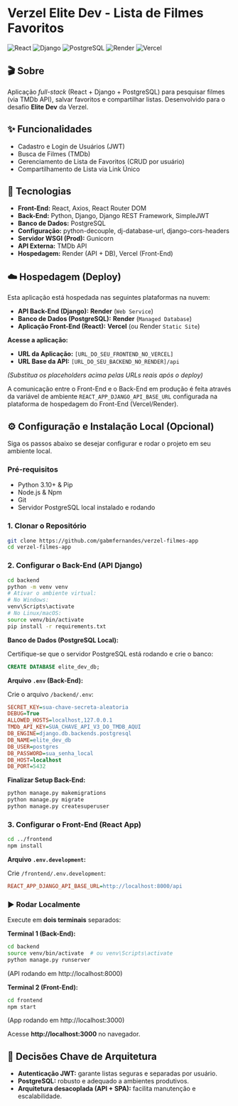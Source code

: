 # Verzel Elite Dev - Lista de Filmes Favoritos

![React](https://img.shields.io/badge/React-20232A?style=for-the-badge&logo=react&logoColor=61DAFB)
![Django](https://img.shields.io/badge/Django-092E20?style=for-the-badge&logo=django&logoColor=green)
![PostgreSQL](https://img.shields.io/badge/PostgreSQL-316192?style=for-the-badge&logo=postgresql&logoColor=white)
![Render](https://img.shields.io/badge/Render-46E3B7?style=for-the-badge&logo=render&logoColor=white)
![Vercel](https://img.shields.io/badge/Vercel-000000?style=for-the-badge&logo=vercel&logoColor=white)

## 🎬 Sobre

Aplicação *full-stack* (React + Django + PostgreSQL) para pesquisar filmes (via TMDb API), salvar favoritos e compartilhar listas. Desenvolvido para o desafio **Elite Dev** da Verzel.

## ✨ Funcionalidades

* Cadastro e Login de Usuários (JWT)
* Busca de Filmes (TMDb)
* Gerenciamento de Lista de Favoritos (CRUD por usuário)
* Compartilhamento de Lista via Link Único

## 🚀 Tecnologias

* **Front-End:** React, Axios, React Router DOM  
* **Back-End:** Python, Django, Django REST Framework, SimpleJWT  
* **Banco de Dados:** PostgreSQL  
* **Configuração:** python-decouple, dj-database-url, django-cors-headers  
* **Servidor WSGI (Prod):** Gunicorn  
* **API Externa:** TMDb API  
* **Hospedagem:** Render (API + DB), Vercel (Front-End)

## ☁️ Hospedagem (Deploy)

Esta aplicação está hospedada nas seguintes plataformas na nuvem:

* **API Back-End (Django):** **Render** (`Web Service`)
* **Banco de Dados (PostgreSQL):** **Render** (`Managed Database`)
* **Aplicação Front-End (React):** **Vercel** (ou Render `Static Site`)

**Acesse a aplicação:**

* **URL da Aplicação:** `[URL_DO_SEU_FRONTEND_NO_VERCEL]`
* **URL Base da API:** `[URL_DO_SEU_BACKEND_NO_RENDER]/api`

*(Substitua os placeholders acima pelas URLs reais após o deploy)*

A comunicação entre o Front-End e o Back-End em produção é feita através da variável de ambiente `REACT_APP_DJANGO_API_BASE_URL` configurada na plataforma de hospedagem do Front-End (Vercel/Render).

## ⚙️ Configuração e Instalação Local (Opcional)

Siga os passos abaixo se desejar configurar e rodar o projeto em seu ambiente local.

### Pré-requisitos

* Python 3.10+ & Pip  
* Node.js & Npm  
* Git  
* Servidor PostgreSQL local instalado e rodando

### 1. Clonar o Repositório

```bash
git clone https://github.com/gabmfernandes/verzel-filmes-app
cd verzel-filmes-app
```

### 2. Configurar o Back-End (API Django)

```bash
cd backend
python -m venv venv
# Ativar o ambiente virtual:
# No Windows:
venv\Scripts\activate
# No Linux/macOS:
source venv/bin/activate
pip install -r requirements.txt
```

**Banco de Dados (PostgreSQL Local):**

Certifique-se que o servidor PostgreSQL está rodando e crie o banco:

```sql
CREATE DATABASE elite_dev_db;
```

**Arquivo `.env` (Back-End):**

Crie o arquivo `/backend/.env`:

```ini
SECRET_KEY=sua-chave-secreta-aleatoria
DEBUG=True
ALLOWED_HOSTS=localhost,127.0.0.1
TMDb_API_KEY=SUA_CHAVE_API_V3_DO_TMDB_AQUI
DB_ENGINE=django.db.backends.postgresql
DB_NAME=elite_dev_db
DB_USER=postgres
DB_PASSWORD=sua_senha_local
DB_HOST=localhost
DB_PORT=5432
```

**Finalizar Setup Back-End:**

```bash
python manage.py makemigrations
python manage.py migrate
python manage.py createsuperuser
```

### 3. Configurar o Front-End (React App)

```bash
cd ../frontend
npm install
```

**Arquivo `.env.development`:**

Crie `/frontend/.env.development`:

```ini
REACT_APP_DJANGO_API_BASE_URL=http://localhost:8000/api
```

### ▶️ Rodar Localmente

Execute em **dois terminais** separados:

**Terminal 1 (Back-End):**
```bash
cd backend
source venv/bin/activate  # ou venv\Scripts\activate
python manage.py runserver
```
(API rodando em http://localhost:8000)

**Terminal 2 (Front-End):**
```bash
cd frontend
npm start
```
(App rodando em http://localhost:3000)

Acesse **http://localhost:3000** no navegador.

## 🤔 Decisões Chave de Arquitetura

* **Autenticação JWT:** garante listas seguras e separadas por usuário.  
* **PostgreSQL:** robusto e adequado a ambientes produtivos.  
* **Arquitetura desacoplada (API + SPA):** facilita manutenção e escalabilidade.
